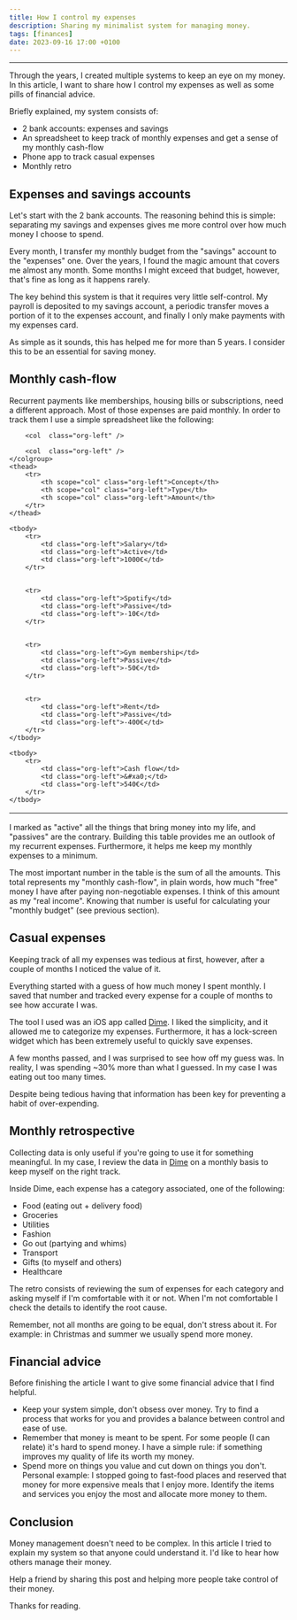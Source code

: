 ```yaml
---
title: How I control my expenses
description: Sharing my minimalist system for managing money.
tags: [finances]
date: 2023-09-16 17:00 +0100
---
```




---

Through the years, I created multiple systems to keep an eye on my money. In this article, I want to share how I control my expenses as well as some pills of financial advice.

Briefly explained, my system consists of:

- 2 bank accounts: expenses and savings
- An spreadsheet to keep track of monthly expenses and get a sense of my monthly cash-flow
- Phone app to track casual expenses
- Monthly retro

## Expenses and savings accounts

Let's start with the 2 bank accounts. The reasoning behind this is simple: separating my savings and expenses gives me more control over how much money I choose to spend.

Every month, I transfer my monthly budget from the "savings" account to the "expenses" one. Over the years, I found the magic amount that covers me almost any month. Some months I might exceed that budget, however, that's fine as long as it happens rarely. 

The key behind this system is that it requires very little self-control. My payroll is deposited to my savings account, a periodic transfer moves a portion of it to the expenses account, and finally I only make payments with my expenses card.

As simple as it sounds, this has helped me for more than 5 years. I consider this to be an essential for saving money.

## Monthly cash-flow

Recurrent payments like memberships, housing bills or subscriptions, need a different approach. Most of those expenses are paid monthly. In order to track them I use a simple spreadsheet like the following:

<table border="2" cellspacing="0" cellpadding="6" rules="groups" frame="hsides">
    <colgroup>
        <col  class="org-left" />

        <col  class="org-left" />

        <col  class="org-left" />
    </colgroup>
    <thead>
        <tr>
            <th scope="col" class="org-left">Concept</th>
            <th scope="col" class="org-left">Type</th>
            <th scope="col" class="org-left">Amount</th>
        </tr>
    </thead>

    <tbody>
        <tr>
            <td class="org-left">Salary</td>
            <td class="org-left">Active</td>
            <td class="org-left">1000€</td>
        </tr>


        <tr>
            <td class="org-left">Spotify</td>
            <td class="org-left">Passive</td>
            <td class="org-left">-10€</td>
        </tr>


        <tr>
            <td class="org-left">Gym membership</td>
            <td class="org-left">Passive</td>
            <td class="org-left">-50€</td>
        </tr>


        <tr>
            <td class="org-left">Rent</td>
            <td class="org-left">Passive</td>
            <td class="org-left">-400€</td>
        </tr>
    </tbody>

    <tbody>
        <tr>
            <td class="org-left">Cash flow</td>
            <td class="org-left">&#xa0;</td>
            <td class="org-left">540€</td>
        </tr>
    </tbody>
</table>

I marked as "active" all the things that bring money into my life, and "passives" are the contrary. Building this table provides me an outlook of my recurrent expenses. Furthermore, it helps me keep my monthly expenses to a minimum.

The most important number in the table is the sum of all the amounts. This total represents my "monthly cash-flow", in plain words, how much "free" money I have after paying non-negotiable expenses. I think of this amount as my "real income". Knowing that number is useful for calculating your "monthly budget" (see previous section).

## Casual expenses

Keeping track of all my expenses was tedious at first, however, after a couple of months I noticed the value of it.

Everything started with a guess of how much money I spent monthly. I saved that number and tracked every expense for a couple of months to see how accurate I was.

The tool I used was an iOS app called [Dime](https://apps.apple.com/sg/app/dime-budgets-and-expenses/id1635280255). I liked the simplicity, and it allowed me to categorize my expenses. Furthermore, it has a lock-screen widget which has been extremely useful to quickly save expenses.

A few months passed, and I was surprised to see how off my guess was. In reality, I was spending ~30% more than what I guessed. In my case I was eating out too many times.

Despite being tedious having that information has been key for preventing a habit of over-expending.

## Monthly retrospective

Collecting data is only useful if you're going to use it for something meaningful. In my case, I review the data in [Dime](https://apps.apple.com/sg/app/dime-budgets-and-expenses/id1635280255) on a monthly basis to keep myself on the right track.

Inside Dime, each expense has a category associated, one of the following:

-   Food (eating out + delivery food)
-   Groceries
-   Utilities
-   Fashion
-   Go out (partying and whims)
-   Transport
-   Gifts (to myself and others)
-   Healthcare

The retro consists of reviewing the sum of expenses for each category and asking myself if I'm comfortable with it or not. When I'm not comfortable I check the details to identify the root cause.

Remember, not all months are going to be equal, don't stress about it. For example: in Christmas and summer we usually spend more money.

## Financial advice

Before finishing the article I want to give some financial advice that I find helpful.

- Keep your system simple, don't obsess over money. Try to find a process that works for you and provides a balance between control and ease of use.
- Remember that money is meant to be spent. For some people (I can relate) it's hard to spend money. I have a simple rule: if something improves my quality of life its worth my money.
- Spend more on things you value and cut down on things you don't. Personal example: I stopped going to fast-food places and reserved that money for more expensive meals that I enjoy more. Identify the items and services you enjoy the most and allocate more money to them.

## Conclusion

Money management doesn't need to be complex. In this article I tried to explain my system so that anyone could understand it. I'd like to hear how others manage their money. 

Help a friend by sharing this post and helping more people take control of their money.

Thanks for reading.

